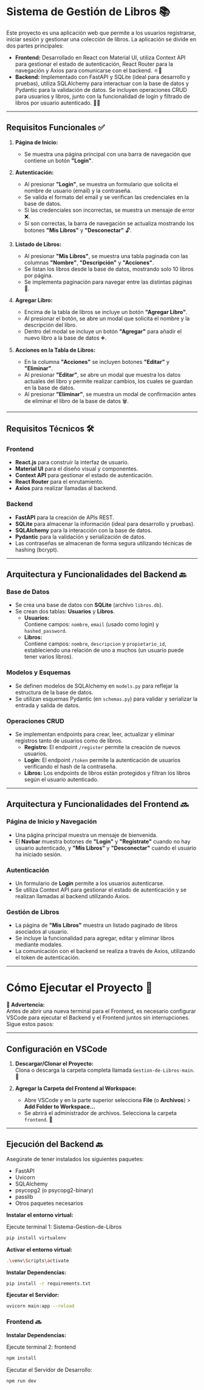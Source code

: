 # Sistema de Gestión de Libros 📚

Este proyecto es una aplicación web que permite a los usuarios registrarse, iniciar sesión y gestionar una colección de libros. La aplicación se divide en dos partes principales:

- **Frontend:** Desarrollado en React con Material UI, utiliza Context API para gestionar el estado de autenticación, React Router para la navegación y Axios para comunicarse con el backend. ⚛️🎨
- **Backend:** Implementado con FastAPI y SQLite (ideal para desarrollo y pruebas), utiliza SQLAlchemy para interactuar con la base de datos y Pydantic para la validación de datos. Se incluyen operaciones CRUD para usuarios y libros, junto con la funcionalidad de login y filtrado de libros por usuario autenticado. 🚀💾

---

## Requisitos Funcionales ✅

1. **Página de Inicio:**  
   - Se muestra una página principal con una barra de navegación que contiene un botón **"Login"**.

2. **Autenticación:**  
   - Al presionar **"Login"**, se muestra un formulario que solicita el nombre de usuario (email) y la contraseña.  
   - Se valida el formato del email y se verifican las credenciales en la base de datos.  
   - Si las credenciales son incorrectas, se muestra un mensaje de error ❌.  
   - Si son correctas, la barra de navegación se actualiza mostrando los botones **"Mis Libros"** y **"Desconectar"** 🔓.

3. **Listado de Libros:**  
   - Al presionar **"Mis Libros"**, se muestra una tabla paginada con las columnas **"Nombre"**, **"Descripción"** y **"Acciones"**.  
   - Se listan los libros desde la base de datos, mostrando solo 10 libros por página.  
   - Se implementa paginación para navegar entre las distintas páginas 🔄.

4. **Agregar Libro:**  
   - Encima de la tabla de libros se incluye un botón **"Agregar Libro"**.  
   - Al presionar el botón, se abre un modal que solicita el nombre y la descripción del libro.  
   - Dentro del modal se incluye un botón **"Agregar"** para añadir el nuevo libro a la base de datos ➕.

5. **Acciones en la Tabla de Libros:**  
   - En la columna **"Acciones"** se incluyen botones **"Editar"** y **"Eliminar"**.  
   - Al presionar **"Editar"**, se abre un modal que muestra los datos actuales del libro y permite realizar cambios, los cuales se guardan en la base de datos.  
   - Al presionar **"Eliminar"**, se muestra un modal de confirmación antes de eliminar el libro de la base de datos 🗑️.

---

## Requisitos Técnicos 🛠️

### Frontend
- **React.js** para construir la interfaz de usuario.
- **Material UI** para el diseño visual y componentes.
- **Context API** para gestionar el estado de autenticación.
- **React Router** para el enrutamiento.
- **Axios** para realizar llamadas al backend.

### Backend
- **FastAPI** para la creación de APIs REST.
- **SQLite** para almacenar la información (ideal para desarrollo y pruebas).
- **SQLAlchemy** para la interacción con la base de datos.
- **Pydantic** para la validación y serialización de datos.
- Las contraseñas se almacenan de forma segura utilizando técnicas de hashing (bcrypt).

---

## Arquitectura y Funcionalidades del Backend 🔙

### Base de Datos
- Se crea una base de datos con **SQLite** (archivo `libros.db`).
- Se crean dos tablas: **Usuarios** y **Libros**.
  - **Usuarios:**  
    Contiene campos: `nombre`, `email` (usado como login) y `hashed_password`.
  - **Libros:**  
    Contiene campos: `nombre`, `descripcion` y `propietario_id`, estableciendo una relación de uno a muchos (un usuario puede tener varios libros).

### Modelos y Esquemas
- Se definen modelos de SQLAlchemy en `models.py` para reflejar la estructura de la base de datos.
- Se utilizan esquemas Pydantic (en `schemas.py`) para validar y serializar la entrada y salida de datos.

### Operaciones CRUD
- Se implementan endpoints para crear, leer, actualizar y eliminar registros tanto de usuarios como de libros.
  - **Registro:** El endpoint `/register` permite la creación de nuevos usuarios.
  - **Login:** El endpoint `/token` permite la autenticación de usuarios verificando el hash de la contraseña.
  - **Libros:** Los endpoints de libros están protegidos y filtran los libros según el usuario autenticado.

---

## Arquitectura y Funcionalidades del Frontend 🔜

### Página de Inicio y Navegación
- Una página principal muestra un mensaje de bienvenida.
- El **Navbar** muestra botones de **"Login"** y **"Regístrate"** cuando no hay usuario autenticado, y **"Mis Libros"** y **"Desconectar"** cuando el usuario ha iniciado sesión.

### Autenticación
- Un formulario de **Login** permite a los usuarios autenticarse.
- Se utiliza Context API para gestionar el estado de autenticación y se realizan llamadas al backend utilizando Axios.

### Gestión de Libros
- La página de **"Mis Libros"** muestra un listado paginado de libros asociados al usuario.
- Se incluye la funcionalidad para agregar, editar y eliminar libros mediante modales.
- La comunicación con el backend se realiza a través de Axios, utilizando el token de autenticación.

---

# Cómo Ejecutar el Proyecto 🚀

**🚨 Advertencia:**  
Antes de abrir una nueva terminal para el Frontend, es necesario configurar VSCode para ejecutar el Backend y el Frontend juntos sin interrupciones. Sigue estos pasos:

---

## Configuración en VSCode

1. **Descargar/Clonar el Proyecto:**  
   Clona o descarga la carpeta completa llamada `Gestion-de-Libros-main`. 📂

2. **Agregar la Carpeta del Frontend al Workspace:**  
   - Abre VSCode y en la parte superior selecciona **File** (o **Archivos**) > **Add Folder to Workspace...**  
   - Se abrirá el administrador de archivos. Selecciona la carpeta `frontend`. 📁

---

## Ejecución del Backend 🔙

Asegúrate de tener instalados los siguientes paquetes:
- FastAPI
- Uvicorn
- SQLAlchemy
- psycopg2 (o psycopg2-binary)
- passlib
- Otros paquetes necesarios

**Instalar el entorno virtual:**

Ejecute terminal 1: Sistema-Gestion-de-Libros

```bash
pip install virtualenv
```

**Activar el entorno virtual:**
```bash
.\venv\Scripts\activate
```

**Instalar Dependencias:**

```bash
pip install -r requirements.txt

```

**Ejecutar el Servidor:**

```bash
uvicorn main:app --reload
```

### Frontend 🔜


**Instalar Dependencias:**

Ejecute terminal 2: frontend

```bash
npm install
```

Ejecutar el Servidor de Desarrollo:

```bash
npm run dev
```



